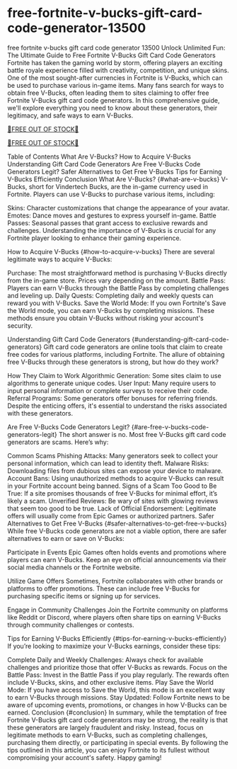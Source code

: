 # free-fortnite-v-bucks-gift-card-code-generator-13500
free fortnite v-bucks gift card code generator 13500
Unlock Unlimited Fun: The Ultimate Guide to Free Fortnite V-Bucks Gift Card Code Generators
Fortnite has taken the gaming world by storm, offering players an exciting battle royale experience filled with creativity, competition, and unique skins. One of the most sought-after currencies in Fortnite is V-Bucks, which can be used to purchase various in-game items. Many fans search for ways to obtain free V-Bucks, often leading them to sites claiming to offer free Fortnite V-Bucks gift card code generators. In this comprehensive guide, we'll explore everything you need to know about these generators, their legitimacy, and safe ways to earn V-Bucks.


[🔴FREE OUT OF STOCK🔴](https://tinyurl.com/5dsv258d)

[🔴FREE OUT OF STOCK🔴](https://tinyurl.com/5dsv258d)


Table of Contents
What Are V-Bucks?
How to Acquire V-Bucks
Understanding Gift Card Code Generators
Are Free V-Bucks Code Generators Legit?
Safer Alternatives to Get Free V-Bucks
Tips for Earning V-Bucks Efficiently
Conclusion
What Are V-Bucks? {#what-are-v-bucks}
V-Bucks, short for Vindertech Bucks, are the in-game currency used in Fortnite. Players can use V-Bucks to purchase various items, including:

Skins: Character customizations that change the appearance of your avatar.
Emotes: Dance moves and gestures to express yourself in-game.
Battle Passes: Seasonal passes that grant access to exclusive rewards and challenges.
Understanding the importance of V-Bucks is crucial for any Fortnite player looking to enhance their gaming experience.

How to Acquire V-Bucks {#how-to-acquire-v-bucks}
There are several legitimate ways to acquire V-Bucks:

Purchase: The most straightforward method is purchasing V-Bucks directly from the in-game store. Prices vary depending on the amount.
Battle Pass: Players can earn V-Bucks through the Battle Pass by completing challenges and leveling up.
Daily Quests: Completing daily and weekly quests can reward you with V-Bucks.
Save the World Mode: If you own Fortnite's Save the World mode, you can earn V-Bucks by completing missions.
These methods ensure you obtain V-Bucks without risking your account's security.

Understanding Gift Card Code Generators {#understanding-gift-card-code-generators}
Gift card code generators are online tools that claim to create free codes for various platforms, including Fortnite. The allure of obtaining free V-Bucks through these generators is strong, but how do they work?

How They Claim to Work
Algorithmic Generation: Some sites claim to use algorithms to generate unique codes.
User Input: Many require users to input personal information or complete surveys to receive their code.
Referral Programs: Some generators offer bonuses for referring friends.
Despite the enticing offers, it's essential to understand the risks associated with these generators.

Are Free V-Bucks Code Generators Legit? {#are-free-v-bucks-code-generators-legit}
The short answer is no. Most free V-Bucks gift card code generators are scams. Here’s why:

Common Scams
Phishing Attacks: Many generators seek to collect your personal information, which can lead to identity theft.
Malware Risks: Downloading files from dubious sites can expose your device to malware.
Account Bans: Using unauthorized methods to acquire V-Bucks can result in your Fortnite account being banned.
Signs of a Scam
Too Good to Be True: If a site promises thousands of free V-Bucks for minimal effort, it’s likely a scam.
Unverified Reviews: Be wary of sites with glowing reviews that seem too good to be true.
Lack of Official Endorsement: Legitimate offers will usually come from Epic Games or authorized partners.
Safer Alternatives to Get Free V-Bucks {#safer-alternatives-to-get-free-v-bucks}
While free V-Bucks code generators are not a viable option, there are safer alternatives to earn or save on V-Bucks:

Participate in Events
Epic Games often holds events and promotions where players can earn V-Bucks. Keep an eye on official announcements via their social media channels or the Fortnite website.

Utilize Game Offers
Sometimes, Fortnite collaborates with other brands or platforms to offer promotions. These can include free V-Bucks for purchasing specific items or signing up for services.

Engage in Community Challenges
Join the Fortnite community on platforms like Reddit or Discord, where players often share tips on earning V-Bucks through community challenges or contests.

Tips for Earning V-Bucks Efficiently {#tips-for-earning-v-bucks-efficiently}
If you’re looking to maximize your V-Bucks earnings, consider these tips:

Complete Daily and Weekly Challenges: Always check for available challenges and prioritize those that offer V-Bucks as rewards.
Focus on the Battle Pass: Invest in the Battle Pass if you play regularly. The rewards often include V-Bucks, skins, and other exclusive items.
Play Save the World Mode: If you have access to Save the World, this mode is an excellent way to earn V-Bucks through missions.
Stay Updated: Follow Fortnite news to be aware of upcoming events, promotions, or changes in how V-Bucks can be earned.
Conclusion {#conclusion}
In summary, while the temptation of free Fortnite V-Bucks gift card code generators may be strong, the reality is that these generators are largely fraudulent and risky. Instead, focus on legitimate methods to earn V-Bucks, such as completing challenges, purchasing them directly, or participating in special events. By following the tips outlined in this article, you can enjoy Fortnite to its fullest without compromising your account's safety. Happy gaming!
